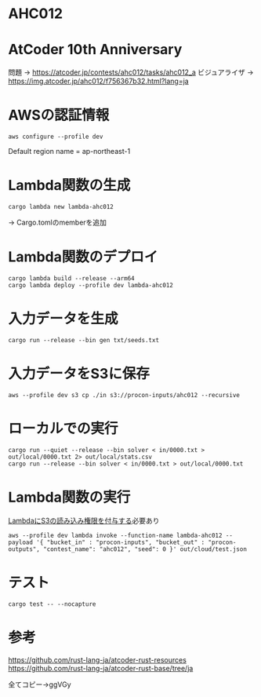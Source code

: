 # AHC012

#  AtCoder 10th Anniversary
問題 -> https://atcoder.jp/contests/ahc012/tasks/ahc012_a
ビジュアライザ -> https://img.atcoder.jp/ahc012/f756367b32.html?lang=ja

# AWSの認証情報
```shell
aws configure --profile dev
```
Default region name = ap-northeast-1

# Lambda関数の生成
```shell
cargo lambda new lambda-ahc012
```
-> Cargo.tomlのmemberを追加

# Lambda関数のデプロイ
```shell
cargo lambda build --release --arm64
cargo lambda deploy --profile dev lambda-ahc012
```

# 入力データを生成
```shell
cargo run --release --bin gen txt/seeds.txt
```

# 入力データをS3に保存
```shell
aws --profile dev s3 cp ./in s3://procon-inputs/ahc012 --recursive
```

# ローカルでの実行
```shell
cargo run --quiet --release --bin solver < in/0000.txt > out/local/0000.txt 2> out/local/stats.csv
cargo run --release --bin solver < in/0000.txt > out/local/0000.txt
```

# Lambda関数の実行
[LambdaにS3の読み込み権限を付与する](https://dev.classmethod.jp/articles/get-s3-object-with-python-in-lambda/)必要あり
```shell
aws --profile dev lambda invoke --function-name lambda-ahc012 --payload '{ "bucket_in" : "procon-inputs", "bucket_out" : "procon-outputs", "contest_name": "ahc012", "seed": 0 }' out/cloud/test.json
```

# テスト
```shell
cargo test -- --nocapture
```

# 参考
https://github.com/rust-lang-ja/atcoder-rust-resources
https://github.com/rust-lang-ja/atcoder-rust-base/tree/ja

全てコピー->ggVGy
